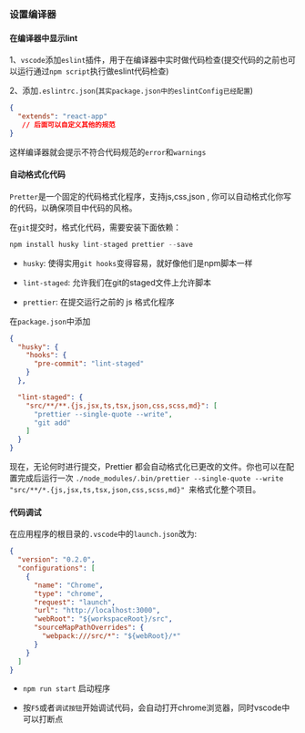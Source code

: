 ### 设置编译器

#### 在编译器中显示lint

1、`vscode`添加`eslint`插件，用于在编译器中实时做代码检查(提交代码的之前也可以运行通过`npm script`执行做eslint代码检查)

2、添加`.eslintrc.json`(`其实package.json中的eslintConfig已经配置`)
   
   ~~~json
   {
     "extends": "react-app"
      // 后面可以自定义其他的规范
   }
   ~~~

   这样编译器就会提示不符合代码规范的`error`和`warnings`

#### 自动格式化代码

`Pretter`是一个固定的代码格式化程序，支持js,css,json , 你可以自动格式化你写的代码，以确保项目中代码的风格。

在`git`提交时，格式化代码，需要安装下面依赖：

~~~js
npm install husky lint-staged prettier --save
~~~

* `husky`: 使得实用`git hooks`变得容易，就好像他们是npm脚本一样

* `lint-staged`: 允许我们在git的staged文件上允许脚本

* `prettier`: 在提交运行之前的 js 格式化程序

在`package.json`中添加

~~~json
{
  "husky": {
    "hooks": {
      "pre-commit": "lint-staged"
    }
  },

  "lint-staged": {
    "src/**/**.{js,jsx,ts,tsx,json,css,scss,md}": [
      "prettier --single-quote --write",
      "git add"
    ]
  }
}
~~~

现在，无论何时进行提交，Prettier 都会自动格式化已更改的文件。你也可以在配置完成后运行一次 `./node_modules/.bin/prettier --single-quote --write "src/**/*.{js,jsx,ts,tsx,json,css,scss,md}" `来格式化整个项目。


#### 代码调试

在应用程序的根目录的`.vscode`中的`launch.json`改为:

~~~json
{
  "version": "0.2.0",
  "configurations": [
    {
      "name": "Chrome",
      "type": "chrome",
      "request": "launch",
      "url": "http://localhost:3000",
      "webRoot": "${workspaceRoot}/src",
      "sourceMapPathOverrides": {
        "webpack:///src/*": "${webRoot}/*"
      }
    }
  ]
}
~~~

* `npm run start` 启动程序

* 按`F5`或者`调试按钮`开始调试代码，会自动打开chrome浏览器，同时vscode中可以打断点

